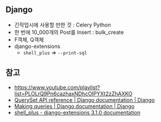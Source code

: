 ## Django

- 긴작업시에 사용할 만한 것 : Celery Python
- 한 번에 10_000개의 Post를 Insert : bulk_create
- F객체, Q객체
- django-extensions
  - `shell_plus` => `--print-sql`

## 참고

- https://www.youtube.com/playlist?list=PLOLrQ9Pn6cazhaxNDhcOIPYXt2zZhAXKO
- [QuerySet API reference | Django documentation | Django](https://docs.djangoproject.com/en/3.1/ref/models/querysets/)
- [Making queries | Django documentation | Django](https://docs.djangoproject.com/en/3.1/topics/db/queries/)
- [shell_plus - django-extensions 3.1.0 documentation](https://django-extensions.readthedocs.io/en/latest/shell_plus.html#sql-queries)

